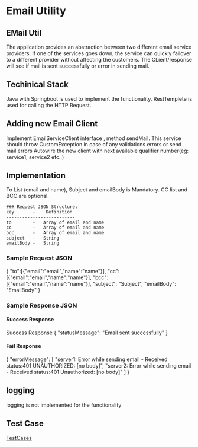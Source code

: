 Email Utility
============
## EMail Util 
The application provides an abstraction between two different email service providers. If one of  the services goes down, the service can quickly failover to a different provider without affecting the customers. 
The CLient/response will see if mail is sent successfully or error in sending mail.

## Techinical Stack
Java with Springboot is used to implement the functionality.
RestTemplete is used for calling the HTTP Request.

## Adding new Email Client
Implement EmailServiceClient interface , method sendMail.
This service should throw CustomException in case of any validations errors or send mail errors
Autowire the new client with next available qualifier number(eg: service1, service2 etc.,)
## Implementation
To List (email and name), Subject and emailBody is Mandatory. 
CC list and BCC are optional.

    ### Request JSON Structure:
    key       -    Definition
    --------------------------
    to        -   Array of email and name
    cc        -   Array of email and name
    bcc       -   Array of email and name
    subject   -   String
    emailBody -   String

### Sample Request JSON
{
"to":[{"email":"email","name":"name"}],
"cc":[{"email":"email","name":"name"}],
"bcc":[{"email":"email","name":"name"}],
"subject": "Subject",
"emailBody": "EmailBody"
}
### Sample Response JSON
#### Success Response
 Success Response
{
"statusMessage": "Email sent successfully"
}
#### Fail Response
{
    "errorMessage": [
        "server1: Error while sending email - Received status:401 UNAUTHORIZED: [no body]",
        "server2: Error while sending email - Received status:401 Unauthorized: [no body]"
    ]
    }
## logging
logging is not implemented for the functionality

## Test Case
[TestCases](docs/testCases.docx)
